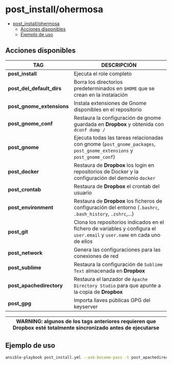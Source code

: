 # post_install/ohermosa

- [post_install/ohermosa](#post_installohermosa)
  - [Acciones disponibles](#acciones-disponibles)
  - [Ejemplo de uso](#ejemplo-de-uso)

## Acciones disponibles

| **TAG** | **DESCRIPCIÓN** |
|------------|--------------|
| **post_install** | Ejecuta el role completo |
| **post_del_default_dirs** | Borra los directorios predeterminados en `$HOME` que se crean en la instalación |
| **post_gnome_extensions** | Instala extensiones de Gnome disponibles en el repositorio |
| **post_gnome_conf** | Restaura la configuración de gnome guardada en **Dropbox** y obtenida con `dconf dump /` |
| **post_gnome** | Ejecuta todas las tareas relacionadas con gnome (`post_gnome_packages`, `post_gnome_extensions` y `post_gnome_conf`) |
| **post_docker** | Restaura de **Dropbox** los login en repositorios de Docker y la configuración del demonio `docker` |
| **post_crontab** | Restaura de **Dropbox** el crontab del usuario |
| **post_environment** | Restaura de **Dropbox** los ficheros de configuración del entorno (`.bashrc`, `.bash_history`, `.zshrc`,...) |
| **post_git** | Clona los repositorios indicados en el fichero de variables y configura el `user.email` y `user.name` en cada uno de ellos |
| **post_network** | Genera las configuraciones para las conexiones de red |
| **post_sublime** | Restaura la configuración de `Sublime Text` almacenada en **Dropbox** |
| **post_apachedirectory** | Restaura el lanzador de `Apache Directory Studio` para que apunte a la copia de **Dropbox** |
| **post_gpg** | Importa llaves públicas GPG del keyserver |

| **WARNING**: algunos de los tags anteriores requieren que **Dropbox** esté totalmente sincronizado antes de ejecutarse |
| --- |

## Ejemplo de uso

```bash
ansible-playbook post_install.yml --ask-become-pass -t post_apachedirectory -e post_install_user=ohermosa
```
